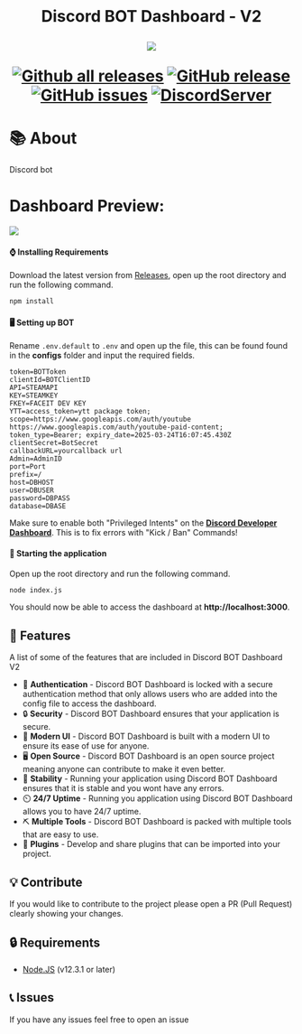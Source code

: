 <h1 align="center">
    <br>
    <p>Discord BOT Dashboard - V2</p>
<img src="./content/headerimage.png">
    
[![Github all releases](https://img.shields.io/github/downloads/Vasilew69/DBD/total.svg?style=for-the-badge)](https://GitHub.com/Vasilew69/DBD2/releases/) [![GitHub release](https://img.shields.io/github/release/Vasilew69/DBD2.svg?style=for-the-badge)](https://GitHub.com/Vasilew69/DBD2/releases/) [![GitHub issues](https://img.shields.io/github/issues/Vasilew69/DBD2.svg?style=for-the-badge)](https://GitHub.com/Vasilew69/DBD2/issues/) [![DiscordServer](https://img.shields.io/discord/587842272167723028?label=Discord%20Server&logo=Discord&colorB=5865F2&style=for-the-badge&logoColor=white)](https://discord.com/invite/w7B5nKB)


</h1>

# 📚 About
Discord bot

# Dashboard Preview:
<img src="./content/dashprev.JPG">

#### ⌚ Installing Requirements
Download the latest version from [Releases](https://github.com/Vasilew69/DBD2/releases), open up the root directory and run the following command.
```bash
npm install
```

#### 🖥️ Setting up BOT
Rename ``.env.default`` to ``.env`` and open up the file, this can be found found in the **configs** folder and input the required fields. 
```env
token=BOTToken
clientId=BOTClientID
API=STEAMAPI
KEY=STEAMKEY
FKEY=FACEIT DEV KEY
YTT=access_token=ytt package token; scope=https://www.googleapis.com/auth/youtube https://www.googleapis.com/auth/youtube-paid-content; token_type=Bearer; expiry_date=2025-03-24T16:07:45.430Z
clientSecret=BotSecret
callbackURL=yourcallback url
Admin=AdminID
port=Port
prefix=/
host=DBHOST
user=DBUSER
password=DBPASS
database=DBASE

```
Make sure to enable both "Privileged Intents" on the [**Discord Developer Dashboard**](https://discord.com/developers). This is to fix errors  with "Kick / Ban" Commands!

#### 📡 Starting the application 
Open up the root directory and run the following command.
```bash
node index.js
```
You should now be able to access the dashboard at **http://localhost:3000**.

## 🧰 Features
A list of some of the features that are included in Discord BOT Dashboard V2
* 🔐 **Authentication** - Discord BOT Dashboard is locked with a secure authentication method that only allows users who are added into the config file to access the dashboard.
* 🔒 **Security** - Discord BOT Dashboard ensures that your application is secure.
* 💎 **Modern UI** - Discord BOT Dashboard is built with a modern UI to ensure its ease of use for anyone.
* 🖥️ **Open Source** - Discord BOT Dashboard is an open source project meaning anyone can contribute to make it even better.
* 🔌 **Stability** - Running your application using Discord BOT Dashboard ensures that it is stable and you wont have any errors.
* ⏲️ **24/7 Uptime** - Running you application using Discord BOT Dashboard allows you to have 24/7 uptime.
* ⛏️ **Multiple Tools** - Discord BOT Dashboard is packed with multiple tools that are easy to use.
* 🔌 **Plugins** - Develop and share plugins that can be imported into your project.

## 💡 Contribute
If you would like to contribute to the project please open a PR (Pull Request) clearly showing your changes.

## 🔒 Requirements
* [Node.JS](https://nodejs.org/en/) (v12.3.1 or later)

## 📞 Issues
If you have any issues feel free to open an issue

</br>
